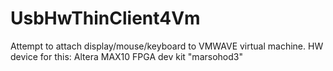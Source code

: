 # UsbHwThinClient4Vm
Attempt to attach display/mouse/keyboard to VMWAVE virtual machine. HW device for this: Altera MAX10 FPGA dev kit "marsohod3"
